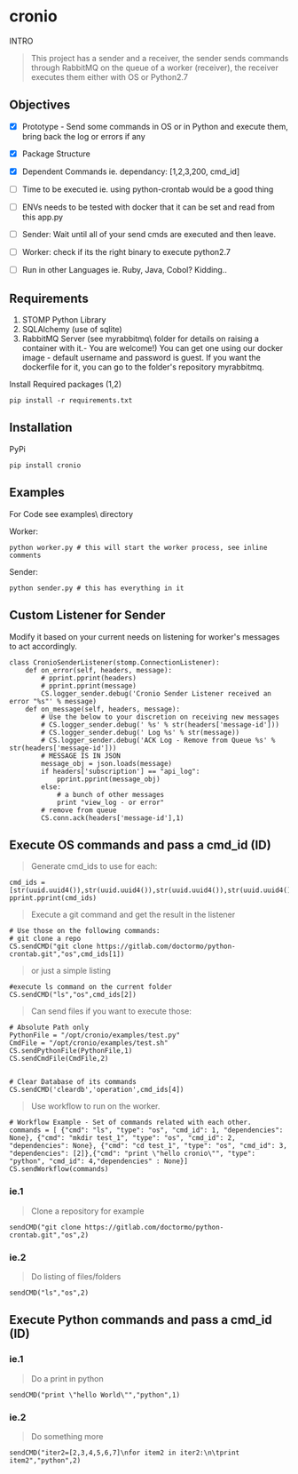 # cronio

INTRO

>This project has a sender and a receiver, the sender sends commands through RabbitMQ on the queue of a worker (receiver), the receiver executes them either with OS or Python2.7

## Objectives

- [x] Prototype - Send some commands in OS or in Python and execute them, bring back the log or errors if any
- [x] Package Structure
- [x] Dependent Commands ie. dependancy: [1,2,3,200, cmd_id]
- [ ] Time to be executed ie. using python-crontab would be a good thing
- [ ] ENVs needs to be tested with docker that it can be set and read from this app.py
- [ ] Sender: Wait until all of your send cmds are executed and then leave.
- [ ] Worker: check if its the right binary to execute python2.7
- [ ] Run in other Languages ie. Ruby, Java, Cobol? Kidding..


## Requirements

1. STOMP Python Library 
2. SQLAlchemy (use of sqlite)
3. RabbitMQ Server (see myrabbitmq\ folder for details on raising a container with it.- You are welcome!)
	You can get one using our docker image - default username and password is guest.
	If you want the dockerfile for it, you can go to the folder's repository myrabbitmq.

Install Required packages (1,2)

	pip install -r requirements.txt 


## Installation 

PyPi

	pip install cronio



## Examples

For Code see examples\ directory
	
Worker:

	python worker.py # this will start the worker process, see inline comments


Sender:

	python sender.py # this has everything in it
	

## Custom Listener for Sender

Modify it based on your current needs on listening for worker's messages to act accordingly.

	class CronioSenderListener(stomp.ConnectionListener):
		def on_error(self, headers, message):
			# pprint.pprint(headers)
			# pprint.pprint(message)
			CS.logger_sender.debug('Cronio Sender Listener received an error "%s"' % message)
		def on_message(self, headers, message):
			# Use the below to your discretion on receiving new messages
			# CS.logger_sender.debug(' %s' % str(headers['message-id']))
			# CS.logger_sender.debug(' Log %s' % str(message))
			# CS.logger_sender.debug('ACK Log - Remove from Queue %s' % str(headers['message-id']))
			# MESSAGE IS IN JSON
			message_obj = json.loads(message)
			if headers['subscription'] == "api_log":
				pprint.pprint(message_obj)
			else:
				# a bunch of other messages
				print "view_log - or error"
			# remove from queue
			CS.conn.ack(headers['message-id'],1)


## Execute OS commands and pass a cmd_id (ID)

>Generate cmd_ids to use for each:

	cmd_ids = [str(uuid.uuid4()),str(uuid.uuid4()),str(uuid.uuid4()),str(uuid.uuid4()),str(uuid.uuid4()),str(uuid.uuid4())]
	pprint.pprint(cmd_ids)


>Execute a git command and get the result in the listener

	# Use those on the following commands:
	# git clone a repo
	CS.sendCMD("git clone https://gitlab.com/doctormo/python-crontab.git","os",cmd_ids[1])

>or just a simple listing

	#execute ls command on the current folder
	CS.sendCMD("ls","os",cmd_ids[2])
	

>Can send files if you want to execute those:

	# Absolute Path only
	PythonFile = "/opt/cronio/examples/test.py"
	CmdFile = "/opt/cronio/examples/test.sh"
	CS.sendPythonFile(PythonFile,1)
	CS.sendCmdFile(CmdFile,2)


	# Clear Database of its commands
	CS.sendCMD('cleardb','operation',cmd_ids[4])


>Use workflow to run on the worker.

	# Workflow Example - Set of commands related with each other.
	commands = [ {"cmd": "ls", "type": "os", "cmd_id": 1, "dependencies": None}, {"cmd": "mkdir test_1", "type": "os", "cmd_id": 2, "dependencies": None}, {"cmd": "cd test_1", "type": "os", "cmd_id": 3, "dependencies": [2]},{"cmd": "print \"hello cronio\"", "type": "python", "cmd_id": 4,"dependencies" : None}]
	CS.sendWorkflow(commands)



### ie.1
>Clone a repository for example

	sendCMD("git clone https://gitlab.com/doctormo/python-crontab.git","os",2)

### ie.2
>Do listing of files/folders 

	sendCMD("ls","os",2)

## Execute Python commands and pass a cmd_id (ID)

### ie.1
>Do a print in python

	sendCMD("print \"hello World\"","python",1)


### ie.2
>Do something more

	sendCMD("iter2=[2,3,4,5,6,7]\nfor item2 in iter2:\n\tprint item2","python",2)
